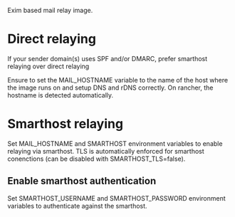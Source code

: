 Exim based mail relay image.

# Direct relaying

<aside class="warning">
	If your sender domain(s) uses SPF and/or DMARC, prefer smarthost relaying over direct relaying
</aside>

Ensure to set the MAIL_HOSTNAME variable to the name of the host where the
image runs on and setup DNS and rDNS correctly. On rancher, the hostname is
detected automatically.

# Smarthost relaying

Set MAIL_HOSTNAME and SMARTHOST environment variables to enable relaying via smarthost. TLS is automatically enforced for smarthost conenctions (can be disabled with SMARTHOST_TLS=false).

## Enable smarthost authentication

Set SMARTHOST_USERNAME and SMARTHOST_PASSWORD environment variables to authenticate against the smarthost.
